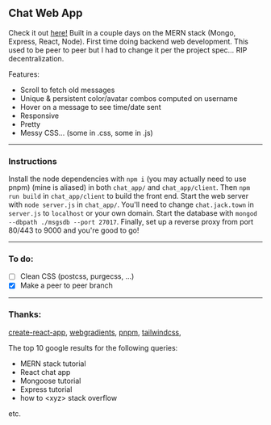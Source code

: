 ## Chat Web App

Check it out [here!](chat.jack.town) Built in a couple days on the MERN stack (Mongo, Express, React, Node). First time doing backend web development. This used to be peer to peer but I had to change it per the project spec… RIP decentralization.

Features:
- Scroll to fetch old messages
- Unique & persistent color/avatar combos computed on username
- Hover on a message to see time/date sent
- Responsive
- Pretty
- Messy CSS... (some in .css, some in .js)

---

### Instructions

Install the node dependencies with `npm i` (you may actually need to use pnpm) (mine is aliased) in both `chat_app/` and `chat_app/client`. Then `npm run build` in `chat_app/client` to build the front end. Start the web server with `node server.js` in `chat_app/`. You'll need to change `chat.jack.town` in `server.js` to `localhost` or your own domain. Start the database with `mongod --dbpath ./msgsdb --port 27017`. Finally, set up a reverse proxy from port 80/443 to 9000 and you're good to go!

---

### To do:

- [ ] Clean CSS (postcss, purgecss, ...)
- [x] Make a peer to peer branch

---

### Thanks:

[create-react-app](<https://facebook.github.io/create-react-app/>), 
[webgradients](https://webgradients.com), 
[pnpm](https://pnpm.js.org/), 
[tailwindcss](http://tailwindcss.com), 

The top 10 google results for the following queries:
- MERN stack tutorial
- React chat app
- Mongoose tutorial
- Express tutorial
- how to \<xyz\> stack overflow

etc.
